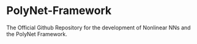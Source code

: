 # PolyNet-Framework
The Official Github Repository for the development of Nonlinear NNs and the PolyNet Framework.
